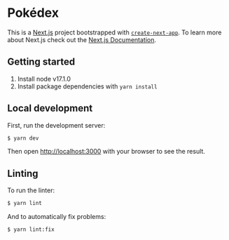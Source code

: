# Pokédex

This is a [Next.js](https://nextjs.org/) project bootstrapped with [`create-next-app`](https://github.com/vercel/next.js/tree/canary/packages/create-next-app). To learn more about Next.js check out the [Next.js Documentation](https://nextjs.org/docs).

## Getting started

1. Install node v17.1.0
2. Install package dependencies with `yarn install`

## Local development

First, run the development server:
```bash
$ yarn dev
```

Then open [http://localhost:3000](http://localhost:3000) with your browser to see the result.


## Linting

To run the linter:

```bash
$ yarn lint
```

And to automatically fix problems:
```bash
$ yarn lint:fix
```

